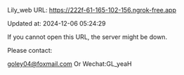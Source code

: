 Lily_web URL: https://222f-61-165-102-156.ngrok-free.app

Updated at: 2024-12-06 05:24:29

If you cannot open this URL, the server might be down.

Please contact: 

goley04@foxmail.com Or Wechat:GL_yeaH